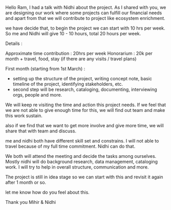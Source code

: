 Hello Ram, 
I had a talk with Nidhi about the project. As I shared with you, we are designing our work where some projects can fulfill our financial needs and apart from that we will contribute to project like ecosystem enrichment. 

we have decide that, to begin the project we can start with 10 hrs per week. So me and Nidhi will give 10 - 10 hours, total 20 hours per week. 


Details :

Approximate time contribution : 20hrs per week 
Honorarium : 20k per month + travel, food, stay (if there are any visits / travel plans)

First month (starting from 1st March) : 

- setting up the structure of the project, writing concept note, basic timeline of the project, identifying stakeholders, etc.
- second step will be research, cataloging, documenting, interviewing orgs, people and more. 

We will keep re visiting the time and action this project needs. If we feel that we are not able to give enough time for this, we will find out team and make this work sustain. 

also if we find that we want to get more involve and give more time, we will share that with team and discuss. 

me and nidhi both have different skill set and constrains. I will not able to travel because of my full time commitment. Nidhi can do that. 

We both will attend the meeting and decide the tasks among ourselves. Mostly nidhi will do background research, data management, cataloging work. I will try to help in overall structure, communication and more.

The project is still in idea stage so we can start with this and revisit it again after 1 month or so.

let me know how do you feel about this. 

Thank you 
Mihir & Nidhi